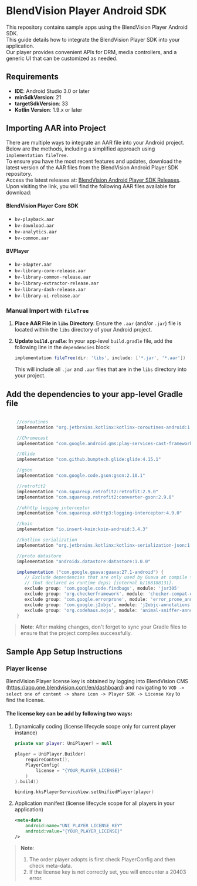 # BlendVision Player Android SDK

This repository contains sample apps using the BlendVision Player Android SDK.  
This guide details how to integrate the BlendVision Player SDK into your application.  
Our player provides convenient APIs for DRM, media controllers, and a generic UI that can be customized as needed.

## Requirements

- **IDE**: Android Studio 3.0 or later
- **minSdkVersion**: 21
- **targetSdkVersion**: 33
- **Kotlin Version**: 1.9.x or later

## Importing AAR into Project

There are multiple ways to integrate an AAR file into your Android project. Below are the methods,
including a simplified approach using `implementation fileTree`.  
To ensure you have the most recent features and updates, download the latest version of the AAR files from the BlendVision Android Player SDK repository.  
Access the latest releases at: [BlendVision Android Player SDK Releases](https://github.com/BlendVision/Android-Player-SDK/releases).  
Upon visiting the link, you will find the following AAR files available for download:

#### BlendVision Player Core SDK
- `bv-playback.aar`
- `bv-download.aar`
- `bv-analytics.aar`
- `bv-common.aar`

#### BVPlayer
- `bv-adapter.aar`
- `bv-library-core-release.aar`
- `bv-library-common-release.aar`
- `bv-library-extractor-release.aar`
- `bv-library-dash-release.aar`
- `bv-library-ui-release.aar`

### Manual Import with `fileTree`

1. **Place AAR File in `libs` Directory**: Ensure the `.aar` (and/or `.jar`) file is located within
   the `libs` directory of your Android project.

2. **Update `build.gradle`**: In your app-level `build.gradle` file, add the following line in
   the `dependencies` block:

    ```groovy
    implementation fileTree(dir: 'libs', include: ['*.jar', '*.aar'])
    ```

   This will include all `.jar` and `.aar` files that are in the `libs` directory into your project.


## Add the dependencies to your app-level Gradle file
```groovy

    //coroutines
    implementation "org.jetbrains.kotlinx:kotlinx-coroutines-android:1.7.3"

    //Chromecast
    implementation "com.google.android.gms:play-services-cast-framework:21.1.0"

    //Glide
    implementation "com.github.bumptech.glide:glide:4.15.1"

    //gson
    implementation "com.google.code.gson:gson:2.10.1"

    //retrofit2
    implementation "com.squareup.retrofit2:retrofit:2.9.0"
    implementation "com.squareup.retrofit2:converter-gson:2.9.0"

    //okhttp_logging_interceptor
    implementation "com.squareup.okhttp3:logging-interceptor:4.9.0"

    //koin
    implementation "io.insert-koin:koin-android:3.4.3"

    //kotlinx serialization
    implementation "org.jetbrains.kotlinx:kotlinx-serialization-json:1.5.1"

    //proto datastore
    implementation "androidx.datastore:datastore:1.0.0"

    implementation ("com.google.guava:guava:27.1-android") {
       // Exclude dependencies that are only used by Guava at compile time
       // (but declared as runtime deps) [internal b/168188131].
       exclude group: 'com.google.code.findbugs', module: 'jsr305'
       exclude group: 'org.checkerframework', module: 'checker-compat-qual'
       exclude group: 'com.google.errorprone', module: 'error_prone_annotations'
       exclude group: 'com.google.j2objc', module: 'j2objc-annotations'
       exclude group: 'org.codehaus.mojo', module: 'animal-sniffer-annotations'
    }

```

> **Note**: After making changes, don't forget to sync your Gradle files to ensure that the project
> compiles successfully.

## Sample App Setup Instructions

### Player license
BlendVision Player license key is obtained by logging into BlendVision CMS (https://app.one.blendvision.com/en/dashboard) and navigating to `VOD -> select one of content -> share icon -> Player SDK -> License Key` to find the license.

#### The license key can be add by following two ways:
1. Dynamically coding (license lifecycle scope only for current player instance)
    ```kotlin
    private var player: UniPlayer? = null
    
    player = UniPlayer.Builder(
        requireContext(),
        PlayerConfig(
            license = "{YOUR_PLAYER_LICENSE}"
        )
    ).build()
    
    binding.kksPlayerServiceView.setUnifiedPlayer(player)
    ```
2. Application manifest (license lifecycle scope for all players in your application)
    ```xml
    <meta-data 
        android:name="UNI_PLAYER_LICENSE_KEY" 
        android:value="{YOUR_PLAYER_LICENSE}"
    />
    ```

> **Note**:
>   1. The order player adopts is first check PlayerConfig and then check meta-data.
>   2. If the license key is not correctly set, you will encounter a 20403 error.

